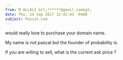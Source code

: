 ```yaml
---
from: M ALLALI &lt;******@gmail.com&gt;
date: Thu, 14 Sep 2017 12:42:43 -0400
subject: Pascal.com
---
```


would really love to purchase your domain name.

My name is not pascal but the founder of probability is.

If you are willing to sell, what is the current ask price ?
